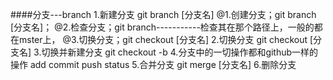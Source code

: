 ####分支---branch
1.新建分支
git branch [分支名]
@1.创建分支；git branch [分支名]；
@2.检查分支；git branch-----------检查其在那个路径上，一般的都在mster上，
@3.切换分支；git checkout [分支名]
2.切换分支
git checkout [分支名]
3.切换并新建分支
git checkout -b
4.分支中的一切操作都和github一样的操作
add commit push status
5.合并分支
git merge [分支名]
6.删除分支
